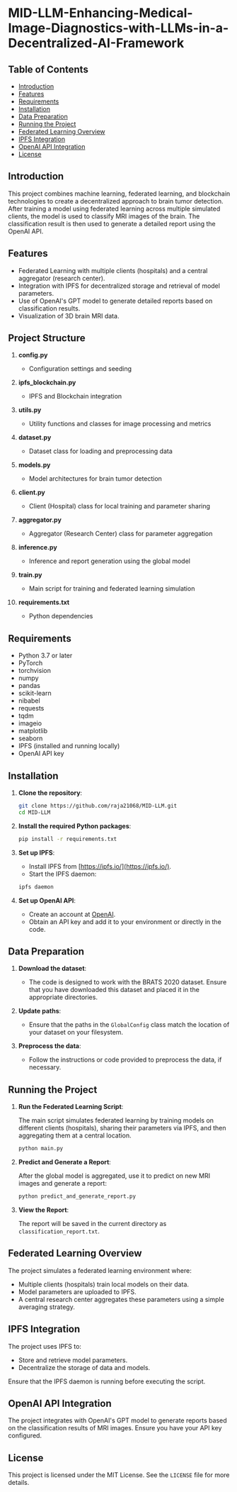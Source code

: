 # MID-LLM-Enhancing-Medical-Image-Diagnostics-with-LLMs-in-a-Decentralized-AI-Framework
## Table of Contents
- [Introduction](#introduction)
- [Features](#features)
- [Requirements](#requirements)
- [Installation](#installation)
- [Data Preparation](#data-preparation)
- [Running the Project](#running-the-project)
- [Federated Learning Overview](#federated-learning-overview)
- [IPFS Integration](#ipfs-integration)
- [OpenAI API Integration](#openai-api-integration)
- [License](#license)

## Introduction

This project combines machine learning, federated learning, and blockchain technologies to create a decentralized approach to brain tumor detection. After training a model using federated learning across multiple simulated clients, the model is used to classify MRI images of the brain. The classification result is then used to generate a detailed report using the OpenAI API.

## Features

- Federated Learning with multiple clients (hospitals) and a central aggregator (research center).
- Integration with IPFS for decentralized storage and retrieval of model parameters.
- Use of OpenAI's GPT model to generate detailed reports based on classification results.
- Visualization of 3D brain MRI data.

## Project Structure

1. **config.py**  
   - Configuration settings and seeding

2. **ipfs_blockchain.py**  
   - IPFS and Blockchain integration

3. **utils.py**  
   - Utility functions and classes for image processing and metrics

4. **dataset.py**  
   - Dataset class for loading and preprocessing data

5. **models.py**  
   - Model architectures for brain tumor detection

6. **client.py**  
   - Client (Hospital) class for local training and parameter sharing

7. **aggregator.py**  
   - Aggregator (Research Center) class for parameter aggregation

8. **inference.py**  
   - Inference and report generation using the global model

9. **train.py**  
   - Main script for training and federated learning simulation

10. **requirements.txt**  
    - Python dependencies

## Requirements

- Python 3.7 or later
- PyTorch
- torchvision
- numpy
- pandas
- scikit-learn
- nibabel
- requests
- tqdm
- imageio
- matplotlib
- seaborn
- IPFS (installed and running locally)
- OpenAI API key

## Installation

1. **Clone the repository**:

    ```bash
    git clone https://github.com/raja21068/MID-LLM.git
    cd MID-LLM
    ```

2. **Install the required Python packages**:

    ```bash
    pip install -r requirements.txt
    ```

3. **Set up IPFS**:

    - Install IPFS from [https://ipfs.io/](https://ipfs.io/).
    - Start the IPFS daemon:

    ```bash
    ipfs daemon
    ```

4. **Set up OpenAI API**:

    - Create an account at [OpenAI](https://www.openai.com/).
    - Obtain an API key and add it to your environment or directly in the code.

## Data Preparation

1. **Download the dataset**:
    - The code is designed to work with the BRATS 2020 dataset. Ensure that you have downloaded this dataset and placed it in the appropriate directories.

2. **Update paths**:
    - Ensure that the paths in the `GlobalConfig` class match the location of your dataset on your filesystem.

3. **Preprocess the data**:
    - Follow the instructions or code provided to preprocess the data, if necessary.

## Running the Project

1. **Run the Federated Learning Script**:

    The main script simulates federated learning by training models on different clients (hospitals), sharing their parameters via IPFS, and then aggregating them at a central location.

    ```bash
    python main.py
    ```

2. **Predict and Generate a Report**:

    After the global model is aggregated, use it to predict on new MRI images and generate a report:

    ```bash
    python predict_and_generate_report.py
    ```

3. **View the Report**:

    The report will be saved in the current directory as `classification_report.txt`.

## Federated Learning Overview

The project simulates a federated learning environment where:
- Multiple clients (hospitals) train local models on their data.
- Model parameters are uploaded to IPFS.
- A central research center aggregates these parameters using a simple averaging strategy.

## IPFS Integration

The project uses IPFS to:
- Store and retrieve model parameters.
- Decentralize the storage of data and models.
  
Ensure that the IPFS daemon is running before executing the script.

## OpenAI API Integration

The project integrates with OpenAI's GPT model to generate reports based on the classification results of MRI images. Ensure you have your API key configured.

## License

This project is licensed under the MIT License. See the `LICENSE` file for more details.
